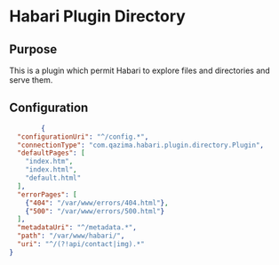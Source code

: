 # Habari Plugin Directory
## Purpose
This is a plugin which permit Habari to explore files and directories and serve them.

## Configuration
```json
        {
  "configurationUri": "^/config.*",
  "connectionType": "com.qazima.habari.plugin.directory.Plugin",
  "defaultPages": [
    "index.htm",
    "index.html",
    "default.html"
  ],
  "errorPages": [
    {"404": "/var/www/errors/404.html"},
    {"500": "/var/www/errors/500.html"}
  ],
  "metadataUri": "^/metadata.*",
  "path": "/var/www/habari/",
  "uri": "^/(?!api/contact|img).*"
}
```
